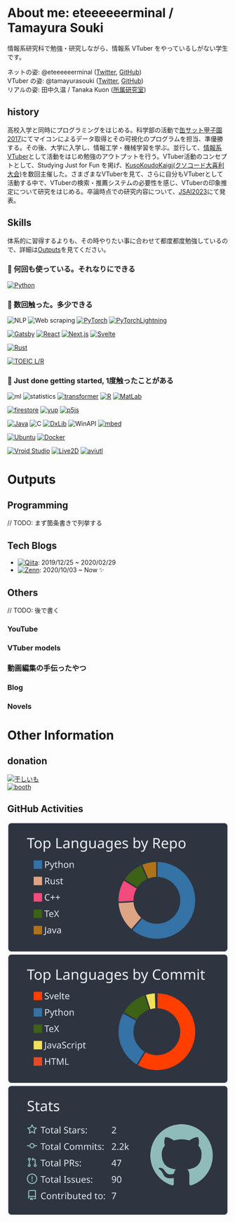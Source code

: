 # About me: eteeeeeerminal / Tamayura Souki
情報系研究科で勉強・研究しながら、情報系 VTuber をやっているしがない学生です。

ネットの姿: @eteeeeeerminal ([Twitter](https://twitter.com/eteeeeeerminal), [GitHub](https://github.com/eteeeeeerminal)) \
VTuber の姿: @tamayurasouki ([Twitter](https://twitter.com/tamayurasouki), [GitHub](https://github.com/tamayura-souki)) \
リアルの姿: 田中久温 / Tanaka Kuon ([所属研究室](http://www.sakamoto-lab.hc.uec.ac.jp/))


## history
高校入学と同時にプログラミングをはじめる。科学部の活動で[缶サット甲子園2017](http://www.space-koshien.com/cansat/2017/top.html)にてマイコンによるデータ取得とその可視化のプログラムを担当、準優勝する。その後、大学に入学し、情報工学・機械学習を学ぶ。並行して、[情報系VTuber](https://www.youtube.com/@tamayurasouki)として活動をはじめ勉強のアウトプットを行う。VTuber活動のコンセプトとして、Studying Just for Fun を掲げ、[KusoKoudoKaigi(クソコード大喜利大会)](https://www.ai-gakkai.or.jp/jsai2023/)を数回主催した。さまざまなVTuberを見て、さらに自分もVTuberとして活動する中で、VTuberの検索・推薦システムの必要性を感じ、VTuberの印象推定について研究をはじめる。卒論時点での研究内容について、[JSAI2023](https://www.ai-gakkai.or.jp/jsai2023/)にて発表。

<!--
## intro
// TODO: 後で書く
// わりと history の内容とかぶっているので、自己分析がある程度出来て言語化できたら書くか

## career
// TODO: 後で書く
// 学歴くらいしか書くことがないので、ここも多少書くことができてからでいいな
-->

## Skills
体系的に習得するよりも、その時やりたい事に合わせて都度都度勉強しているので、詳細は[Outputs](#outputs)を見てください。

### 💖 何回も使っている。それなりにできる
[![Python](https://img.shields.io/badge/-Python-000?logo=python)](https://www.python.org/)

### 🤏 数回触った。多少できる
![NLP](https://img.shields.io/badge/-NLP_自然言語処理-000)
![Web scraping](https://img.shields.io/badge/-Web_scraping-000)
[![PyTorch](https://img.shields.io/badge/-PyTorch-000?logo=pytorch)](https://pytorch.org/)
[![PyTorchLightning](https://img.shields.io/badge/-PyTorch_Lightning-000?logo=pytorchlightning)](https://www.pytorchlightning.ai/index.html)


[![Gatsby](https://img.shields.io/badge/-Gatsby-000?logo=gatsby)](https://www.gatsbyjs.com/)
[![React](https://img.shields.io/badge/-React-000?logo=react)](https://react.dev/)
[![Next.js](https://img.shields.io/badge/-Next.js-000?logo=nextdotjs)](https://nextjs.org/)
[![Svelte](https://img.shields.io/badge/-Svelte-000?logo=svelte)](https://svelte.jp/)

[![Rust](https://img.shields.io/badge/-Rust-000?logo=rust)](https://www.rust-lang.org/ja)

[![TOEIC L/R](https://img.shields.io/badge/-English_TOEIC_L/R_745-000)](https://www.iibc-global.org/toeic.html)

### 🔰 Just done getting started, 1度触ったことがある
![ml](https://img.shields.io/badge/-Machine_learning-000)
![statistics](https://img.shields.io/badge/-Statistics-000)
[![transformer](https://img.shields.io/badge/-🤗_Hugging_Face_Transformers-000)](https://huggingface.co/)
[![R](https://img.shields.io/badge/-R-000?logo=R)](https://www.r-project.org/)
[![MatLab](https://img.shields.io/badge/-MATLAB-000?logo=matlab)](https://jp.mathworks.com/products/matlab.html)

[![firestore](https://img.shields.io/badge/-Firebase_Firestore-000?logo=firebase)](https://firebase.google.com/?hl=ja)
[![yup](https://img.shields.io/badge/-Yup-000)](https://github.com/jquense/yup)
[![p5js](https://img.shields.io/badge/-p5.js-000?logo=p5dotjs)](https://p5js.org/)

[![Java](https://img.shields.io/badge/-Java-000)](https://www.oracle.com/java/)
![C](https://img.shields.io/badge/-C-000?logo=c)
[![DxLib](https://img.shields.io/badge/-DXライブラリ-000)](https://dxlib.xsrv.jp/)
![WinAPI](https://img.shields.io/badge/-Windows_API-000)
[![mbed](https://img.shields.io/badge/-Mbed-000)](https://os.mbed.com/)

[![Ubuntu](https://img.shields.io/badge/-Ubuntu-000?logo=ubuntu)](https://jp.ubuntu.com/)
[![Docker](https://img.shields.io/badge/-Docker-000?logo=docker)](https://www.docker.com/)

[![Vroid Studio](https://img.shields.io/badge/-Vroid_Studio-000)](https://vroid.com/studio)
[![Live2D](https://img.shields.io/badge/-Live2D_model-000)](https://www.live2d.com/)
[![aviutl](https://img.shields.io/badge/-AviUtl-000)](http://spring-fragrance.mints.ne.jp/aviutl/)


# Outputs
## Programming
// TODO: まず箇条書きで列挙する

## Tech Blogs
- [![Qiita](https://img.shields.io/badge/-Qiita-000?logo=qiita)](https://qiita.com/eteeeeeerminal): 2019/12/25 ~ 2020/02/29
- [![Zenn](https://img.shields.io/badge/-Zenn-000?logo=zenn)](https://zenn.dev/etrnl_tamayura): 2020/10/03 ~ Now ✨


## Others
// TODO: 後で書く
### YouTube
### VTuber models
### 動画編集の手伝ったやつ
### Blog
### Novels

# Other Information
## donation
[![干しいも](https://img.shields.io/badge/-Amazon_欲しい物リスト-000?color=EAEDED&labelColor=232F3E&logo=amazon)](https://www.amazon.jp/hz/wishlist/ls/19OZ4W4MEH1P3) \
[![booth](https://img.shields.io/badge/-BOOTH_グッズ販売-000?color=EAEDED)](https://tamayura-souki.booth.pm/)

## GitHub Activities
![](https://raw.githubusercontent.com/eteeeeeerminal/eteeeeeerminal/main/profile-summary-card-output/nord_dark/1-repos-per-language.svg)![](https://raw.githubusercontent.com/eteeeeeerminal/eteeeeeerminal/main/profile-summary-card-output/nord_dark/2-most-commit-language.svg)![](https://raw.githubusercontent.com/eteeeeeerminal/eteeeeeerminal/main/profile-summary-card-output/nord_dark/3-stats.svg)

